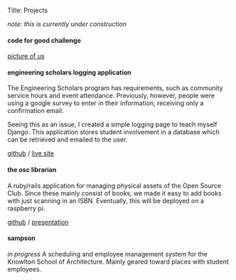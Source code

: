 Title: Projects

*note: this is currently under construction*

#### code for good challenge

[picture of us](/files/static-site-images/jpmc_winners.jpg)

#### engineering scholars logging application
The Engineering Scholars program has requirements, such as community service
hours and event attendance. Previously, however, people were using a google
survey to enter in their information, receiving only a confirmation email.

Seeing this as an issue, I created a simple logging page to teach myself
Django. This application stores student involvement in a database which
can be retrieved and emailed to the user.

[github](https://github.com/notori0us/geswebsite) / [live site](https://osugreenscholars.org)

#### the osc librarian
A ruby/rails application for managing physical assets of the Open Source Club.
Since these mainly consist of books, we made it easy to add books with just
scanning in an ISBN. Eventually, this will be deployed on a raspberry pi.

[github](https://github.com/OSUOSC/librarian) / [presentation](https://docs.google.com/presentation/d/15LPy2YG5MhUaEfo-TfR052aHmaggqmXlZJh787gb4IU/edit?usp=sharing)

#### sampson
*in progress* A scheduling and employee management system for the Knowlton
School of Architecture. Mainly geared toward places with student employees.
